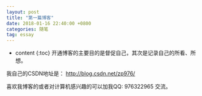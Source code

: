 ```yaml
---
layout: post
title: "第一篇博客"
date: 2018-01-16 22:40:00 +0800 
categories: 随笔
tag: essay
---
```

* content
{:toc}
开通博客的主要目的是督促自己，其次是记录自己的所看、所想。

我自己的CSDN地址是： <http://blog.csdn.net/zp976/>   

喜欢我博客的或者对计算机感兴趣的可以加我QQ: 976322965 交流。


